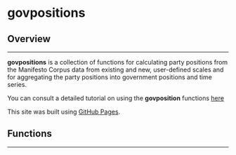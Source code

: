 # govpositions

## Overview
--------
**govpositions** is a collection of functions for calculating party positions from the Manifesto Corpus data from existing and new, user-defined scales and for aggregating the party positions into government positions and time series.

You can consult a detailed tutorial on using the **govposition** functions [here](http://dimiter.eu/Data_files/gov_positions/government_positions_from_party_data.html) 

This site was built using [GitHub Pages](https://pages.github.com/).



## Functions
---------
